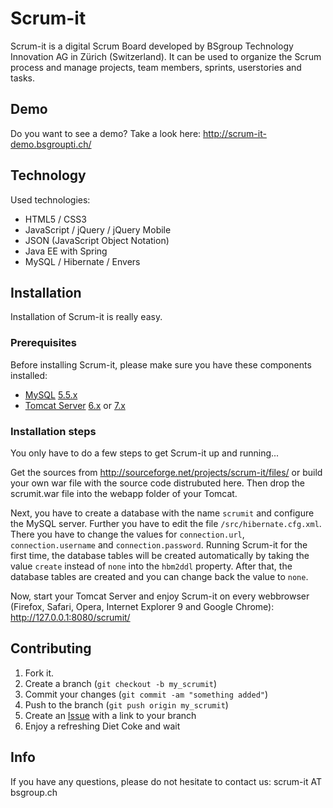 Scrum-it
========

Scrum-it is a digital Scrum Board developed by BSgroup Technology Innovation AG in Zürich (Switzerland).
It can be used to organize the Scrum process and manage projects, team members, sprints, userstories and tasks.

Demo
----
Do you want to see a demo? Take a look here: http://scrum-it-demo.bsgroupti.ch/

Technology
----------

Used technologies:

* HTML5 / CSS3
* JavaScript / jQuery / jQuery Mobile
* JSON (JavaScript Object Notation)
* Java EE with Spring
* MySQL / Hibernate / Envers

Installation
------------

Installation of Scrum-it is really easy.

### Prerequisites

Before installing Scrum-it, please make sure you have these components installed:

* [MySQL][2] [5.5.x][6]
* [Tomcat Server][3] [6.x][4] or [7.x][5]

### Installation steps

You only have to do a few steps to get Scrum-it up and running...

Get the sources from http://sourceforge.net/projects/scrum-it/files/ or build your own war file with the source code distrubuted here.
Then drop the scrumit.war file into the webapp folder of your Tomcat.

Next, you have to create a database with the name `scrumit` and configure the MySQL server.
Further you have to edit the file `/src/hibernate.cfg.xml`. There you have to change the values for `connection.url`, `connection.username` and `connection.password`.
Running Scrum-it for the first time, the database tables will be created automatically by taking the value `create` instead of `none` into the `hbm2ddl` property.
After that, the database tables are created and you can change back the value to `none`.

Now, start your Tomcat Server and enjoy Scrum-it on every webbrowser (Firefox, Safari, Opera, Internet Explorer 9 and Google Chrome): http://127.0.0.1:8080/scrumit/

Contributing
------------

1. Fork it.
2. Create a branch (`git checkout -b my_scrumit`)
3. Commit your changes (`git commit -am "something added"`)
4. Push to the branch (`git push origin my_scrumit`)
5. Create an [Issue][1] with a link to your branch
6. Enjoy a refreshing Diet Coke and wait

Info
----

If you have any questions, please do not hesitate to contact us: scrum-it AT bsgroup.ch

[1]: http://github.com/ti-dev/Scrum-it/issues
[2]: http://www.mysql.com/
[6]: http://www.mysql.com/downloads/mysql/
[3]: http://tomcat.apache.org/
[4]: http://tomcat.apache.org/download-60.cgi
[5]: http://tomcat.apache.org/download-70.cgi
